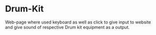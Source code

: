 # Drum-Kit
Web-page where used keyboard as well as click to give input to website and give sound of respective Drum kit equipment as a output.
